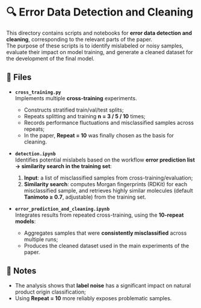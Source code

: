 # 🔍 Error Data Detection and Cleaning

This directory contains scripts and notebooks for **error data detection and cleaning**, corresponding to the relevant parts of the paper.  
The purpose of these scripts is to identify mislabeled or noisy samples, evaluate their impact on model training, and generate a cleaned dataset for the development of the final model.

## 📂 Files

- **`cross_training.py`**  
  Implements multiple **cross-training** experiments.  
  - Constructs stratified train/val/test splits;  
  - Repeats splitting and training **n = 3 / 5 / 10** times;  
  - Records performance fluctuations and misclassified samples across repeats;  
  - In the paper, **Repeat = 10** was finally chosen as the basis for cleaning.

- **`detection.ipynb`**  
  Identifies potential mislabels based on the workflow **error prediction list → similarity search in the training set**:  
  1) **Input**: a list of misclassified samples from cross-training/evaluation;  
  2) **Similarity search**: computes Morgan fingerprints (RDKit) for each misclassified sample, and retrieves highly similar molecules (default **Tanimoto ≥ 0.7**, adjustable) from the training set.  

- **`error_prediction_and_cleaning.ipynb`**  
  Integrates results from repeated cross-training, using the **10-repeat models**:  
  - Aggregates samples that were **consistently misclassified** across multiple runs;  
  - Produces the cleaned dataset used in the main experiments of the paper.

## 📝 Notes

- The analysis shows that **label noise** has a significant impact on natural product origin classification;  
- Using **Repeat = 10** more reliably exposes problematic samples.